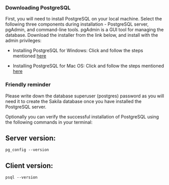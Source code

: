 ### Downloading PostgreSQL
First, you will need to install PostgreSQL on your local machine. Select the following three components during installation - PostgreSQL server, pgAdmin, and command-line tools. pgAdmin is a GUI tool for managing the database. Download the installer from the link below, and install with the admin privileges:

* Installing PostgreSQL for Windows: Click and follow the steps mentioned [here](https://www.postgresql.org/download/windows/)


* Installing PostgreSQL for Mac OS: Click
 and follow the steps mentioned [here](https://www.postgresql.org/download/macosx/)

### Friendly reminder 
Please write down the database superuser (postgres) password as you will need it to create the Sakila database once you have installed the PostgreSQL server.

Optionally you can verify the successful installation of PostgreSQL using the following commands in your terminal:

## Server version:
`pg_config --version`
## Client version:
`psql --version`